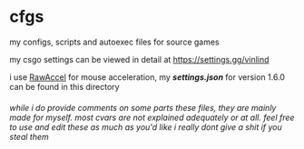# cfgs
my configs, scripts and autoexec files for source games

my csgo settings can be viewed in detail at https://settings.gg/vinlind

i use [RawAccel](https://github.com/a1xd/rawaccel) for mouse acceleration, my ***settings.json*** for version 1.6.0 can be found in this directory

###### while i do provide comments on some parts these files, they are mainly made for myself. most cvars are not explained adequately or at all. feel free to use and edit these as much as you'd like i really dont give a shit if you steal them
